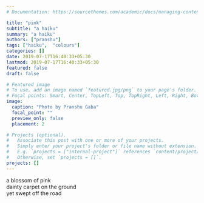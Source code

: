 ```yaml
---
# Documentation: https://sourcethemes.com/academic/docs/managing-content/

title: "pink"
subtitle: "a haiku"
summary: "a haiku"
authors: ["pranshu"]
tags: ["haiku",  "colours"]
categories: []
date: 2019-07-17T16:40:33+05:30
lastmod: 2019-07-17T16:40:33+05:30
featured: false
draft: false

# Featured image
# To use, add an image named `featured.jpg/png` to your page's folder.
# Focal points: Smart, Center, TopLeft, Top, TopRight, Left, Right, BottomLeft, Bottom, BottomRight.
image:
  caption: "Photo by Pranshu Gaba"
  focal_point: ""
  preview_only: false
  placement: 2

# Projects (optional).
#   Associate this post with one or more of your projects.
#   Simply enter your project's folder or file name without extension.
#   E.g. `projects = ["internal-project"]` references `content/project/deep-learning/index.md`.
#   Otherwise, set `projects = []`.
projects: []
---
```

a blossom of pink  
dainty carpet on the ground  
yet swept off the road


